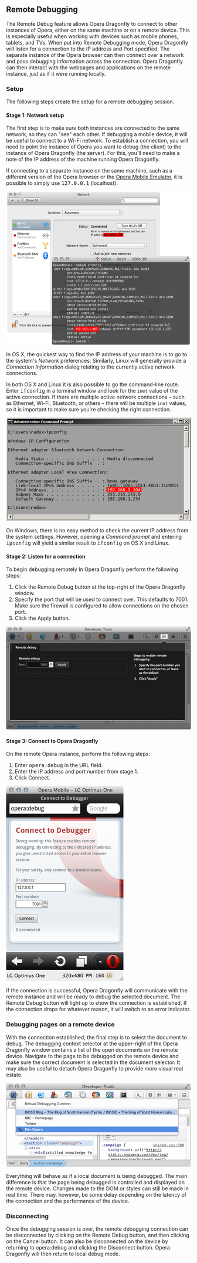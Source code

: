 ## Remote Debugging ##

The Remote Debug feature allows Opera Dragonfly to connect to other instances of Opera, either on the same machine or on a remote device. This is especially useful when working with devices such as mobile phones, tablets, and TVs. When put into Remote Debugging mode, Opera Dragonfly will listen for a connection to the IP address and Port specified. The separate instance of the Opera browser can then connect over a network and pass debugging information across the connection. Opera Dragonfly can then interact with the webpages and applications on the remote instance, just as if it were running locally.

### Setup ###

The following steps create the setup for a remote debugging session.

#### Stage 1: Network setup ####

The first step is to make sure both instances are connected to the same network, so they can "see" each other. If debugging a mobile device, it will be useful to connect to a Wi-Fi network. To establish a connection, you will need to point the instance of Opera you want to debug (the client) to the instance of Opera Dragonfly (the server). For this, you'll need to make a note of the IP address of the machine running Opera Dragonfly.

If connecting to a separate instance on the same machine, such as a different version of the Opera browser or the <a href="http://www.opera.com/developer/tools/mobile/">Opera Mobile Emulator</a>, it is possible to simply use <kbd>127.0.0.1</kbd> (localhost).

<img src="img/remote-osx-ip-address.png" alt="Finding the IP Address in OS X using Network preferences and ifconfig in the terminal" />

In OS X, the quickest way to find the IP address of your machine is to go to the system's <cite>Network</cite> preferences. Similarly, Linux will generally provide a <cite>Connection Information</cite> dialog relating to the currently active network connections.

In both OS X and Linux it is also possible to go the command-line route. Enter <kbd>ifconfig</kbd> in a terminal window and look for the <code>inet</code> value of the active connection. If there are  multiple active network connections – such as Ethernet, Wi-Fi, Bluetooth, or others – there will be multiple <code>inet</code> values, so it is important to make sure you're checking the right connection.

<img src="img/remote-win-ip-address.png" alt="Finding the IP Address in Windows, using the Command Prompt and ipconfig" />

On Windows, there is no easy method to check the current IP address from the system settings. However, opening a <cite>Command prompt</cite> and entering <kbd>ipconfig</kbd> will yield a similar result to <kbd>ifconfig</kbd> on OS X and Linux.

#### Stage 2: Listen for a connection ####

To begin debugging remotely In Opera Dragonfly perform the following steps:

1. Click the Remote Debug button at the top-right of the Opera Dragonfly window.
2. Specify the port that will be used to connect over. This defaults to 7001. Make sure the firewall is configured to allow connections on the chosen port.
3. Click the Apply button.

<img src="img/remote-port.jpg" alt="Set the port and listen for a connection" />

#### Stage 3: Connect to Opera Dragonfly ####

On the remote Opera instance, perform the following steps:

1. Enter <kbd>opera:debug</kbd> in the URL field.
2. Enter the IP address and port number from stage 1.
3. Click Connect.

<img src="img/remote-device.png" alt="Enter the IP Address and port on the remote device" />

If the connection is successful, Opera Dragonfly will communicate with the remote instance and will be ready to debug the selected document. The Remote Debug button will light up to show the connection is established. If the connection drops for whatever reason, it will switch to an error indicator.

### Debugging pages on a remote device ###

With the connection established, the final step is to select the document to debug. The debugging context selector at the upper-right of the Opera Dragonfly window contains a list of the open documents on the remote device. Navigate to the page to be debugged on the remote device and make sure the correct document is selected in the document selector. It may also be useful to detach Opera Dragonfly to  provide more visual real estate.

<img src="img/remote-context.png" alt="Selecting the debugging context" />

Everything will behave as if a local document is being debugged. The main difference is that the page being debugged is controlled and displayed on the remote device. Changes made to the DOM or styles can still be made in real time. There may. however, be some delay depending on the latency of the connection and the performance of the device. 

### Disconnecting ###

Once the debugging session is over, the remote debugging connection can be disconnected by clicking on the Remote Debug button, and then clicking on the Cancel button. It can also be disconnected on the device by returning to opera:debug and clicking the Disconnect button. Opera Dragonfly will then return to local debug mode. 